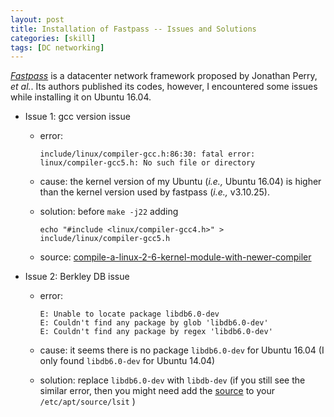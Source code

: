 ```yaml
---
layout: post
title: Installation of Fastpass -- Issues and Solutions
categories: [skill]
tags: [DC networking]
---
```


[_Fastpass_](http://fastpass.mit.edu/) is a datacenter network framework proposed by Jonathan Perry, _et al._. Its authors published its codes, however, I encountered some issues while installing it on Ubuntu 16.04.

+ Issue 1: gcc version issue 
  - error: 

    ```shell
    include/linux/compiler-gcc.h:86:30: fatal error: linux/compiler-gcc5.h: No such file or directory
    ```
  - cause: the kernel version of my Ubuntu (_i.e.,_ Ubuntu 16.04) is higher than the kernel version used by fastpass (_i.e.,_ v3.10.25).
  - solution: before `make -j22` adding 

    ```shell
    echo "#include <linux/compiler-gcc4.h>" > include/linux/compiler-gcc5.h
    ```
  - source: [compile-a-linux-2-6-kernel-module-with-newer-compiler](http://stackoverflow.com/questions/29925513/compile-a-linux-2-6-kernel-module-with-newer-compiler)
+ Issue 2: Berkley DB issue
  - error: 

    ```shell
    E: Unable to locate package libdb6.0-dev
    E: Couldn't find any package by glob 'libdb6.0-dev'
    E: Couldn't find any package by regex 'libdb6.0-dev'
    ```
  - cause: it seems there is no package `libdb6.0-dev` for Ubuntu 16.04 (I only found `libdb6.0-dev` for Ubuntu 14.04)
  - solution: replace `libdb6.0-dev` with `libdb-dev` (if you still see the similar error, then you might need add the [source](http://packages.ubuntu.com/xenial/amd64/libdb-dev/download) to your `/etc/apt/source/lsit` )
